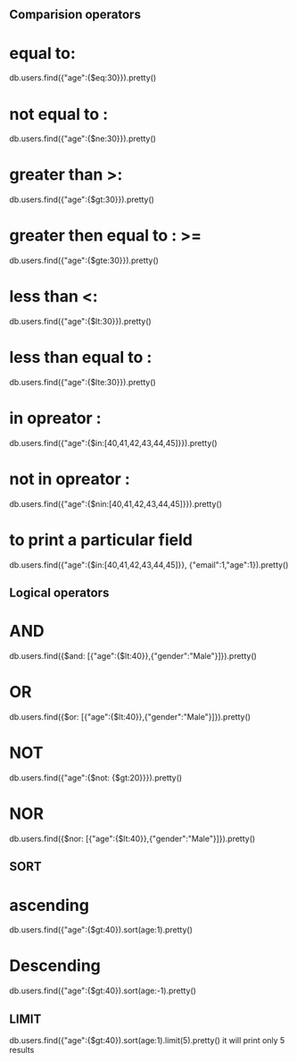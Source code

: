 ## Comparision operators 

# equal to:
db.users.find({"age":{$eq:30}}).pretty()


# not equal to :
 db.users.find({"age":{$ne:30}}).pretty()


# greater than >:
db.users.find({"age":{$gt:30}}).pretty()


# greater then equal to : >=
db.users.find({"age":{$gte:30}}).pretty()


# less than <:
db.users.find({"age":{$lt:30}}).pretty()

# less than equal to :
db.users.find({"age":{$lte:30}}).pretty()


# in opreator : 

db.users.find({"age":{$in:[40,41,42,43,44,45]}}).pretty()

# not in opreator : 
db.users.find({"age":{$nin:[40,41,42,43,44,45]}}).pretty()


# to print a particular field
db.users.find({"age":{$in:[40,41,42,43,44,45]}}, {"email":1,"age":1}).pretty()


## Logical operators

# AND
db.users.find({$and: [{"age":{$lt:40}},{"gender":"Male"}]}).pretty()

# OR
db.users.find({$or: [{"age":{$lt:40}},{"gender":"Male"}]}).pretty()

# NOT
db.users.find({"age":{$not: {$gt:20}}}).pretty()

# NOR
db.users.find({$nor: [{"age":{$lt:40}},{"gender":"Male"}]}).pretty()


## SORT

# ascending
db.users.find({"age":{$gt:40}).sort(age:1).pretty() 

# Descending

db.users.find({"age":{$gt:40}).sort(age:-1).pretty()

## LIMIT

db.users.find({"age":{$gt:40}).sort(age:1).limit(5).pretty()
 it will print only 5 results 
